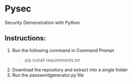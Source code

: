 # Pysec
Security Demonstration with Python
## Instructions:

 1. Run the following command in Command Prompt
	> pip install requirements.txt
 2. Download the repository and extract into a single folder
 3. Run the passwordgenerator.py file
